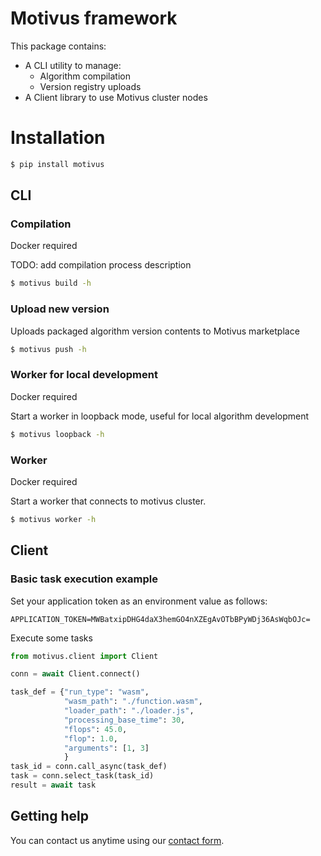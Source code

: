 # Motivus framework

This package contains:

- A CLI utility to manage:
  - Algorithm compilation
  - Version registry uploads
- A Client library to use Motivus cluster nodes

# Installation
```sh
$ pip install motivus
```

## CLI
### Compilation

Docker required

TODO: add compilation process description

```sh
$ motivus build -h
```

### Upload new version

Uploads packaged algorithm version contents to Motivus marketplace
```sh
$ motivus push -h
```

### Worker for local development

Docker required

Start a worker in loopback mode, useful for local algorithm development
```sh
$ motivus loopback -h
```

### Worker

Docker required

Start a worker that connects to motivus cluster.
```sh
$ motivus worker -h
```



## Client
### Basic task execution example
Set your application token as an environment value as follows:
```environ
APPLICATION_TOKEN=MWBatxipDHG4daX3hemGO4nXZEgAvOTbBPyWDj36AsWqbOJc=
```
Execute some tasks
```python
from motivus.client import Client

conn = await Client.connect()

task_def = {"run_type": "wasm",
            "wasm_path": "./function.wasm",
            "loader_path": "./loader.js",
            "processing_base_time": 30,
            "flops": 45.0,
            "flop": 1.0,
            "arguments": [1, 3]
            }
task_id = conn.call_async(task_def)
task = conn.select_task(task_id)
result = await task
```

## Getting help
You can contact us anytime using our [contact form](https://motivus.cl/contact/).
